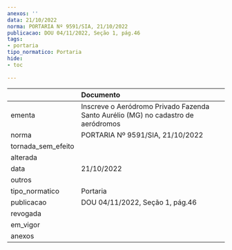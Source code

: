 ```yaml
---
anexos: ''
data: 21/10/2022
norma: PORTARIA Nº 9591/SIA, 21/10/2022
publicacao: DOU 04/11/2022, Seção 1, pág.46
tags:
- portaria
tipo_normatico: Portaria
hide: 
- toc 
 
---
```


|                    | Documento                                                                         |
|:-------------------|:----------------------------------------------------------------------------------|
| ementa             | Inscreve o Aeródromo Privado Fazenda Santo Aurélio (MG) no cadastro de aeródromos |
| norma              | PORTARIA Nº 9591/SIA, 21/10/2022                                                  |
| tornada_sem_efeito |                                                                                   |
| alterada           |                                                                                   |
| data               | 21/10/2022                                                                        |
| outros             |                                                                                   |
| tipo_normatico     | Portaria                                                                          |
| publicacao         | DOU 04/11/2022, Seção 1, pág.46                                                   |
| revogada           |                                                                                   |
| em_vigor           |                                                                                   |
| anexos             |                                                                                   |